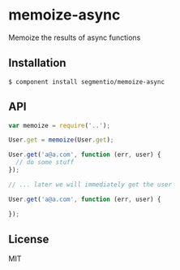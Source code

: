 
# memoize-async

  Memoize the results of async functions

## Installation

    $ component install segmentio/memoize-async

## API

  ```javascript
  var memoize = require('..');

  User.get = memoize(User.get);

  User.get('a@a.com', function (err, user) {
    // do some stuff
  });

  // ... later we will immediately get the user

  User.get('a@a.com', function (err, user) {

  });


  ```



## License

  MIT
